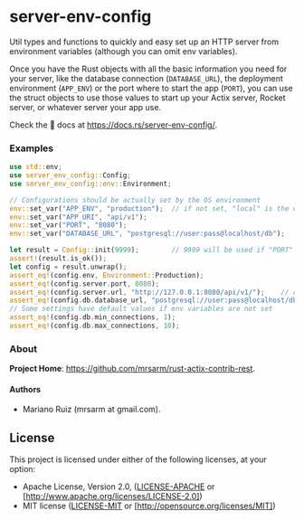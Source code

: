server-env-config
=================

Util types and functions to quickly and easy set up an HTTP server from
environment variables (although you can omit env variables).

Once you have the Rust objects with all the basic information you need for your server,
like the database connection (`DATABASE_URL`), the deployment environment (`APP_ENV`)
or the port where to start the app (`PORT`), you can use the struct objects
to use those values to start up your Actix server, Rocket server, or whatever
server your app use.

Check the 📖 docs at https://docs.rs/server-env-config/.

### Examples

```rust
use std::env;
use server_env_config::Config;
use server_env_config::env::Environment;

// Configurations should be actually set by the OS environment
env::set_var("APP_ENV", "production");  // if not set, "local" is the default
env::set_var("APP_URI", "api/v1");
env::set_var("PORT", "8080");
env::set_var("DATABASE_URL", "postgresql://user:pass@localhost/db");

let result = Config::init(9999);        // 9999 will be used if "PORT" is not set
assert!(result.is_ok());
let config = result.unwrap();
assert_eq!(config.env, Environment::Production);
assert_eq!(config.server.port, 8080);
assert_eq!(config.server.url, "http://127.0.0.1:8080/api/v1/");    // calculated field
assert_eq!(config.db.database_url, "postgresql://user:pass@localhost/db");
// Some settings have default values if env variables are not set
assert_eq!(config.db.min_connections, 1);
assert_eq!(config.db.max_connections, 10);
```

### About

**Project Home**: https://github.com/mrsarm/rust-actix-contrib-rest.

#### Authors

- Mariano Ruiz (mrsarm at gmail.com).

## License

This project is licensed under either of the following licenses, at your option:

- Apache License, Version 2.0, ([LICENSE-APACHE](LICENSE-APACHE) or [http://www.apache.org/licenses/LICENSE-2.0])
- MIT license ([LICENSE-MIT](LICENSE-MIT) or [http://opensource.org/licenses/MIT])

